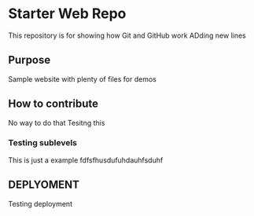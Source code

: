 # Starter Web Repo

This repository is for showing how Git and GitHub work
ADding new lines

## Purpose

Sample website with plenty of files for demos

## How to contribute

No way to do that
Tesitng this

### Testing sublevels

This is just a example
fdfsfhusdufuhdauhfsduhf

## DEPLYOMENT
Testing deployment